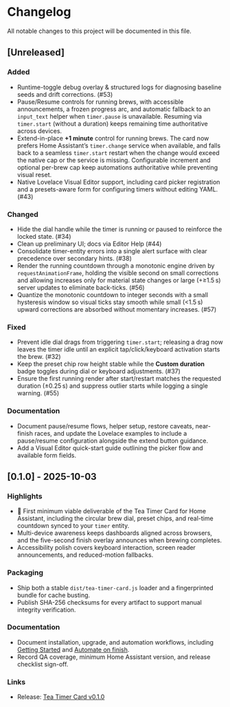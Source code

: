 # Changelog

All notable changes to this project will be documented in this file.

## [Unreleased]

### Added
- Runtime-toggle debug overlay & structured logs for diagnosing baseline seeds and drift corrections. (#53)
- Pause/Resume controls for running brews, with accessible announcements, a frozen progress arc, and
  automatic fallback to an `input_text` helper when `timer.pause` is unavailable. Resuming via
  `timer.start` (without a duration) keeps remaining time authoritative across devices.
- Extend-in-place **+1 minute** control for running brews. The card now prefers Home Assistant’s
  `timer.change` service when available, and falls back to a seamless `timer.start` restart when the
  change would exceed the native cap or the service is missing. Configurable increment and optional
  per-brew cap keep automations authoritative while preventing visual reset.
- Native Lovelace Visual Editor support, including card picker registration and a presets-aware form
  for configuring timers without editing YAML. (#43)

### Changed
- Hide the dial handle while the timer is running or paused to reinforce the locked state. (#34)
- Clean up preliminary UI; docs via Editor Help (#44)
- Consolidate timer-entity errors into a single alert surface with clear precedence over secondary hints. (#38)
- Render the running countdown through a monotonic engine driven by `requestAnimationFrame`, holding the visible second on
  small corrections and allowing increases only for material state changes or large (+≥1.5 s) server updates to eliminate
  back-ticks. (#56)
- Quantize the monotonic countdown to integer seconds with a small hysteresis window so visual ticks stay smooth while small
  (<1.5 s) upward corrections are absorbed without momentary increases. (#57)

### Fixed
- Prevent idle dial drags from triggering `timer.start`; releasing a drag now leaves the timer idle
  until an explicit tap/click/keyboard activation starts the brew. (#32)
- Keep the preset chip row height stable while the **Custom duration** badge toggles during dial or
  keyboard adjustments. (#37)
- Ensure the first running render after start/restart matches the requested duration (±0.25 s) and
  suppress outlier starts while logging a single warning. (#55)

### Documentation
- Document pause/resume flows, helper setup, restore caveats, near-finish races, and update the Lovelace
  examples to include a pause/resume configuration alongside the extend button guidance.
- Add a Visual Editor quick-start guide outlining the picker flow and available form fields.

## [0.1.0] - 2025-10-03

### Highlights
- 🎉 First minimum viable deliverable of the Tea Timer Card for Home Assistant, including the circular brew dial, preset chips, and real-time countdown synced to your `timer` entity.
- Multi-device awareness keeps dashboards aligned across browsers, and the five-second finish overlay announces when brewing completes.
- Accessibility polish covers keyboard interaction, screen reader announcements, and reduced-motion fallbacks.

### Packaging
- Ship both a stable `dist/tea-timer-card.js` loader and a fingerprinted bundle for cache busting.
- Publish SHA-256 checksums for every artifact to support manual integrity verification.

### Documentation
- Document installation, upgrade, and automation workflows, including [Getting Started](docs/getting-started.md) and [Automate on finish](docs/automations/finished.md).
- Record QA coverage, minimum Home Assistant version, and release checklist sign-off.

### Links
- Release: [Tea Timer Card v0.1.0](https://github.com/sharwell/ha-tea-timer/releases/tag/v0.1.0)
